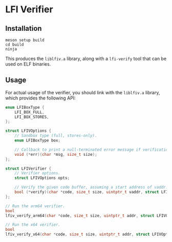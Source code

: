 # LFI Verifier

## Installation

```
meson setup build
cd build
ninja
```

This produces the `liblfiv.a` library, along with a `lfi-verify` tool that can
be used on ELF binaries.

## Usage

For actual usage of the verifier, you should link with the `liblfiv.a` library,
which provides the following API:

```c
enum LFIBoxType {
    LFI_BOX_FULL,
    LFI_BOX_STORES,
};

struct LFIVOptions {
    // Sandbox type (full, stores-only).
    enum LFIBoxType box;

    // Callback to print a null-terminated error message if verification fails.
    void (*err)(char *msg, size_t size);
};

struct LFIVerifier {
    // Verifier options.
    struct LFIVOptions opts;

    // Verify the given code buffer, assuming a start address of vaddr.
    bool (*verify)(char *code, size_t size, uintptr_t vaddr, struct LFIVOptions *opts);
};

// Run the arm64 verifier.
bool
lfiv_verify_arm64(char *code, size_t size, uintptr_t addr, struct LFIVOptions *opts);

// Run the x64 verifier.
bool
lfiv_verify_x64(char *code, size_t size, uintptr_t addr, struct LFIVOptions *opts);
```
